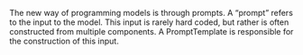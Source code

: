 The new way of programming models is through prompts. A “prompt” refers to the input to the model. This input is rarely hard coded, but rather is often constructed from multiple components. A PromptTemplate is responsible for the construction of this input. 